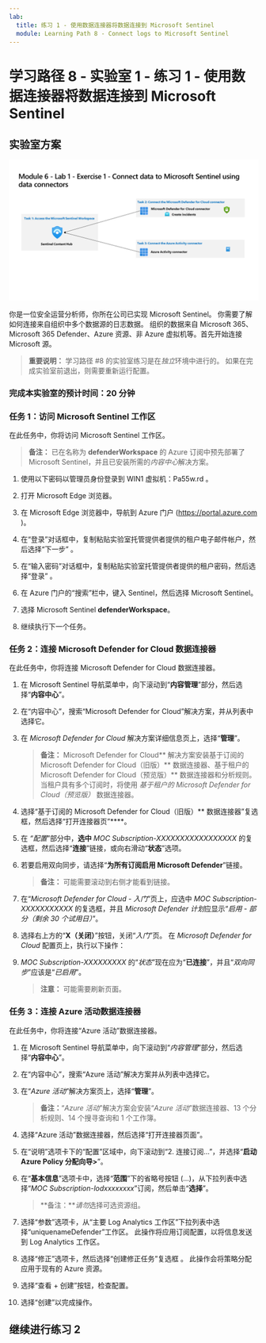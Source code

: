 ```yaml
---
lab:
  title: 练习 1 - 使用数据连接器将数据连接到 Microsoft Sentinel
  module: Learning Path 8 - Connect logs to Microsoft Sentinel
---
```


# 学习路径 8 - 实验室 1 - 练习 1 - 使用数据连接器将数据连接到 Microsoft Sentinel

## 实验室方案

![实验室概述。](../Media/SC-200-Lab_Diagrams_Mod6_L1_Ex1.png)

你是一位安全运营分析师，你所在公司已实现 Microsoft Sentinel。 你需要了解如何连接来自组织中多个数据源的日志数据。 组织的数据来自 Microsoft 365、Microsoft 365 Defender、Azure 资源、非 Azure 虚拟机等。首先开始连接 Microsoft 源。

>**重要说明：** 学习路径 #8 的实验室练习是在*独立*环境中进行的。 如果在完成实验室前退出，则需要重新运行配置。

### 完成本实验室的预计时间：20 分钟

### 任务 1：访问 Microsoft Sentinel 工作区

在此任务中，你将访问 Microsoft Sentinel 工作区。

>**备注：** 已在名称为 **defenderWorkspace** 的 Azure 订阅中预先部署了 Microsoft Sentinel，并且已安装所需的*内容中心*解决方案。

1. 使用以下密码以管理员身份登录到 WIN1 虚拟机：Pa55w.rd 。  

1. 打开 Microsoft Edge 浏览器。

1. 在 Microsoft Edge 浏览器中，导航到 Azure 门户 (<https://portal.azure.com> )。

1. 在“登录”对话框中，复制粘贴实验室托管提供者提供的租户电子邮件帐户，然后选择“下一步”  。

1. 在“输入密码”对话框中，复制粘贴实验室托管提供者提供的租户密码，然后选择“登录”  。

1. 在 Azure 门户的“搜索”栏中，键入 Sentinel，然后选择 Microsoft Sentinel。

1. 选择 Microsoft Sentinel **defenderWorkspace**。

1. 继续执行下一个任务。

### 任务 2：连接 Microsoft Defender for Cloud 数据连接器

在此任务中，你将连接 Microsoft Defender for Cloud 数据连接器。

   <!--- >>**Important:** To *Enable* Bi-directional sync, please rerun  **[Lab 05 Exercise 1](https://microsoftlearning.github.io/SC-200T00A-Microsoft-Security-Operations-Analyst/Instructions/Labs/LAB_AK_05_Lab1_Ex01_Enable_MDC.html)**, Task 2, and select **Setup** from the *Microsoft Defender for Cloud* navigation menu to verify all eligible Azure subscriptions are onboarded. --->

1. 在 Microsoft Sentinel 导航菜单中，向下滚动到“**内容管理**”部分，然后选择“**内容中心**”。

1. 在“内容中心”，搜索“Microsoft Defender for Cloud”解决方案，并从列表中选择它。

1. 在 *Microsoft Defender for Cloud* 解决方案详细信息页上，选择“**管理**”。

    >**备注：** Microsoft Defender for Cloud** 解决方案安装基于订阅的 Microsoft Defender for Cloud（旧版）** 数据连接器、基于租户的 Microsoft Defender for Cloud（预览版）** 数据连接器和分析规则。 当租户具有多个订阅时，将使用 *基于租户的 Microsoft Defender for Cloud（预览版）* 数据连接器。

1. 选择“基于订阅的 Microsoft Defender for Cloud（旧版）** 数据连接器”复选框，然后选择“打开连接器页”****。

1. 在 *“配置*”部分中，**选中** *MOC Subscription-XXXXXXXXXXXXXXXXX* 的复选框，然后选择“**连接**”链接，或向右滑动“**状态**”选项。

1. 若要启用双向同步，请选择“**为所有订阅启用 Microsoft Defender**”链接。

    >**备注：** 可能需要滚动到右侧才能看到链接。

1. 在“*Microsoft Defender for Cloud - 入门*”页上，应选中 *MOC Subscription-XXXXXXXXXXX* 的复选框，并且 *Microsoft Defender 计划*应显示“*启用 - 部分（剩余 30 个试用日）*”。

1. 选择右上方的“**X（关闭）**”按钮，关闭“*入门*”页。 在 *Microsoft Defender for Cloud* 配置页上，执行以下操作：

1. *MOC Subscription-XXXXXXXXX* 的“*状态*”现在应为“**已连接**”，并且“*双向同步*”应该是“*已启用*”。

    >**注意：** 可能需要刷新页面。

### 任务 3：连接 Azure 活动数据连接器

在此任务中，你将连接“Azure 活动”数据连接器。

1. 在 Microsoft Sentinel 导航菜单中，向下滚动到“*内容管理*”部分，然后选择“**内容中心**”。

1. 在“内容中心”，搜索“Azure 活动”解决方案并从列表中选择它。

1. 在“*Azure 活动*”解决方案页上，选择“**管理**”。

    >**备注：**“*Azure 活动*”解决方案会安装“*Azure 活动*”数据连接器、13 个分析规则、14 个搜寻查询和 1 个工作簿。

1. 选择“Azure 活动”数据连接器，然后选择“打开连接器页面”。

1. 在“说明”选项卡下的“配置”区域中，向下滚动到“2. 连接订阅...”，并选择“**启动 Azure Policy 分配向导>**”。

1. 在“**基本信息**”选项卡中，选择“**范围**”下的省略号按钮 (...)，从下拉列表中选择“*MOC Subscription-lodxxxxxxxx*”订阅，然后单击“**选择**”。

    >**备注：***请勿*选择可选资源组。

1. 选择“参数”选项卡，从“主要 Log Analytics 工作区”下拉列表中选择“uniquenameDefender”工作区。 此操作将应用订阅配置，以将信息发送到 Log Analytics 工作区。

1. 选择“修正”选项卡，然后选择“创建修正任务”复选框 。 此操作会将策略分配应用于现有的 Azure 资源。

1. 选择“查看 + 创建”按钮，检查配置。

1. 选择“创建”以完成操作。

## 继续进行练习 2
